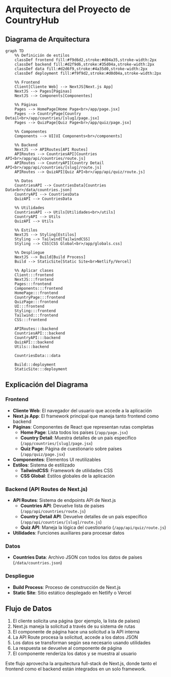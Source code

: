 # Arquitectura del Proyecto de CountryHub

## Diagrama de Arquitectura

```mermaid
graph TD
    %% Definición de estilos
    classDef frontend fill:#f9d6d2,stroke:#d04a35,stroke-width:2px
    classDef backend fill:#d2f9d6,stroke:#35d04a,stroke-width:2px
    classDef data fill:#d2d6f9,stroke:#4a35d0,stroke-width:2px
    classDef deployment fill:#f9f9d2,stroke:#d0d04a,stroke-width:2px

    %% Frontend
    Client[Cliente Web] --> NextJS[Next.js App]
    NextJS --> Pages[Páginas]
    NextJS --> Components[Componentes]
    
    %% Páginas
    Pages --> HomePage[Home Page<br>/app/page.jsx]
    Pages --> CountryPage[Country Detail<br>/app/countries/[slug]/page.jsx]
    Pages --> QuizPage[Quiz Page<br>/app/quiz/page.jsx]
    
    %% Componentes
    Components --> UI[UI Components<br>/components]
    
    %% Backend
    NextJS --> APIRoutes[API Routes]
    APIRoutes --> CountriesAPI[Countries API<br>/app/api/countries/route.js]
    APIRoutes --> CountryAPI[Country Detail API<br>/app/api/countries/[slug]/route.js]
    APIRoutes --> QuizAPI[Quiz API<br>/app/api/quiz/route.js]
    
    %% Datos
    CountriesAPI --> CountriesData[Countries Data<br>/data/countries.json]
    CountryAPI --> CountriesData
    QuizAPI --> CountriesData
    
    %% Utilidades
    CountriesAPI --> Utils[Utilidades<br>/utils]
    CountryAPI --> Utils
    QuizAPI --> Utils
    
    %% Estilos
    NextJS --> Styling[Estilos]
    Styling --> Tailwind[TailwindCSS]
    Styling --> CSS[CSS Global<br>/app/globals.css]
    
    %% Despliegue
    NextJS --> Build[Build Process]
    Build --> StaticSite[Static Site<br>Netlify/Vercel]
    
    %% Aplicar clases
    Client:::frontend
    NextJS:::frontend
    Pages:::frontend
    Components:::frontend
    HomePage:::frontend
    CountryPage:::frontend
    QuizPage:::frontend
    UI:::frontend
    Styling:::frontend
    Tailwind:::frontend
    CSS:::frontend
    
    APIRoutes:::backend
    CountriesAPI:::backend
    CountryAPI:::backend
    QuizAPI:::backend
    Utils:::backend
    
    CountriesData:::data
    
    Build:::deployment
    StaticSite:::deployment
```

## Explicación del Diagrama

### Frontend
- **Cliente Web**: El navegador del usuario que accede a la aplicación
- **Next.js App**: El framework principal que maneja tanto frontend como backend
- **Páginas**: Componentes de React que representan rutas completas
  - **Home Page**: Lista todos los países (`/app/page.jsx`)
  - **Country Detail**: Muestra detalles de un país específico (`/app/countries/[slug]/page.jsx`)
  - **Quiz Page**: Página de cuestionario sobre países (`/app/quiz/page.jsx`)
- **Componentes**: Elementos UI reutilizables
- **Estilos**: Sistema de estilizado
  - **TailwindCSS**: Framework de utilidades CSS
  - **CSS Global**: Estilos globales de la aplicación

### Backend (API Routes de Next.js)
- **API Routes**: Sistema de endpoints API de Next.js
  - **Countries API**: Devuelve lista de países (`/app/api/countries/route.js`)
  - **Country Detail API**: Devuelve detalles de un país específico (`/app/api/countries/[slug]/route.js`)
  - **Quiz API**: Maneja la lógica del cuestionario (`/app/api/quiz/route.js`)
- **Utilidades**: Funciones auxiliares para procesar datos

### Datos
- **Countries Data**: Archivo JSON con todos los datos de países (`/data/countries.json`)

### Despliegue
- **Build Process**: Proceso de construcción de Next.js
- **Static Site**: Sitio estático desplegado en Netlify o Vercel

## Flujo de Datos

1. El cliente solicita una página (por ejemplo, la lista de países)
2. Next.js maneja la solicitud a través de su sistema de rutas
3. El componente de página hace una solicitud a la API interna
4. La API Route procesa la solicitud, accede a los datos JSON
5. Los datos se transforman según sea necesario usando utilidades
6. La respuesta se devuelve al componente de página
7. El componente renderiza los datos y se muestra al usuario

Este flujo aprovecha la arquitectura full-stack de Next.js, donde tanto el frontend como el backend están integrados en un solo framework.
